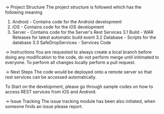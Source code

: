 -> Project Structure
The project structure is followed which has the following meaning

1. Android - Contains code for the Android development
2. iOS - Contains code for the iOS development
3. Server - Contains code for the Server's Rest Services
	3.1 Build - WAR Releases for latest automatic build event
	3.2 Database - Scripts for the database
	3.3 SafeDropServices - Services Code


-> Instructions
You are requested to always create a local branch before doing any modification to the code, do not perform merge until initimated to everyone. To perform all changes locally perform a pull request.


-> Next Steps
The code would be deployed onto a remote server so that rest services can be accessed automatically.

To Start on the development, please go through sample codes on how to access REST services from iOS and Android.


-> Issue Tracking
The issue tracking module has been also initiated, when someone finds an issue please report.

